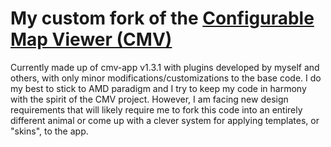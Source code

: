 # My custom fork of the [Configurable Map Viewer (CMV)](http://demo.cmv.io/viewer/)

Currently made up of cmv-app v1.3.1 with plugins developed by myself and others, with only minor modifications/customizations to the base code. I do my best to stick to AMD paradigm and I try to keep my code in harmony with the spirit of the CMV project.  However, I am facing new design requirements that will likely require me to fork this code into an entirely different animal or come up with a clever system for applying templates, or "skins", to the app.

 
